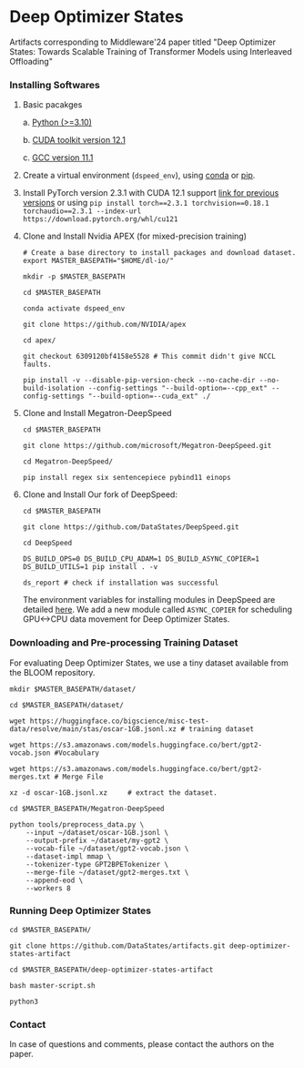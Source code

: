# Deep Optimizer States

Artifacts corresponding to Middleware'24 paper titled "Deep Optimizer States: Towards Scalable Training of Transformer Models using Interleaved Offloading"

### Installing Softwares
1. Basic pacakges

    a. [Python (>=3.10)](https://www.python.org/downloads/release/python-3100/)

    b. [CUDA toolkit version 12.1](https://developer.nvidia.com/cuda-12-1-0-download-archive)

    c. [GCC version 11.1](https://gcc.gnu.org/install/)

2. Create a virtual environment (`dspeed_env`), using [conda](https://docs.conda.io/projects/conda/en/latest/user-guide/tasks/manage-environments.html) or [pip](https://packaging.python.org/en/latest/guides/installing-using-pip-and-virtual-environments/).

3. Install PyTorch version 2.3.1 with CUDA 12.1 support [link for previous versions](https://pytorch.org/get-started/previous-versions/) or using `pip install torch==2.3.1 torchvision==0.18.1 torchaudio==2.3.1 --index-url https://download.pytorch.org/whl/cu121`

4. Clone and Install Nvidia APEX (for mixed-precision training)
    ```
    # Create a base directory to install packages and download dataset.
    export MASTER_BASEPATH="$HOME/dl-io/"

    mkdir -p $MASTER_BASEPATH

    cd $MASTER_BASEPATH

    conda activate dspeed_env

    git clone https://github.com/NVIDIA/apex

    cd apex/

    git checkout 6309120bf4158e5528 # This commit didn't give NCCL faults.

    pip install -v --disable-pip-version-check --no-cache-dir --no-build-isolation --config-settings "--build-option=--cpp_ext" --config-settings "--build-option=--cuda_ext" ./
    ```

5. Clone and Install Megatron-DeepSpeed
    ```
    cd $MASTER_BASEPATH

    git clone https://github.com/microsoft/Megatron-DeepSpeed.git

    cd Megatron-DeepSpeed/

    pip install regex six sentencepiece pybind11 einops
    ```

6. Clone and Install Our fork of DeepSpeed:
    ```
    cd $MASTER_BASEPATH

    git clone https://github.com/DataStates/DeepSpeed.git

    cd DeepSpeed

    DS_BUILD_OPS=0 DS_BUILD_CPU_ADAM=1 DS_BUILD_ASYNC_COPIER=1 DS_BUILD_UTILS=1 pip install . -v

    ds_report # check if installation was successful
    ```
    The environment variables for installing modules in DeepSpeed are detailed [here](https://www.deepspeed.ai/tutorials/advanced-install/#pre-install-deepspeed-ops). We add a new module called `ASYNC_COPIER` for scheduling GPU<->CPU data movement for Deep Optimizer States.

### Downloading and Pre-processing Training Dataset
For evaluating Deep Optimizer States, we use a tiny dataset available from the BLOOM repository.

```
mkdir $MASTER_BASEPATH/dataset/

cd $MASTER_BASEPATH/dataset/

wget https://huggingface.co/bigscience/misc-test-data/resolve/main/stas/oscar-1GB.jsonl.xz # training dataset

wget https://s3.amazonaws.com/models.huggingface.co/bert/gpt2-vocab.json #Vocabulary

wget https://s3.amazonaws.com/models.huggingface.co/bert/gpt2-merges.txt # Merge File

xz -d oscar-1GB.jsonl.xz     # extract the dataset.

cd $MASTER_BASEPATH/Megatron-DeepSpeed

python tools/preprocess_data.py \
    --input ~/dataset/oscar-1GB.jsonl \
    --output-prefix ~/dataset/my-gpt2 \
    --vocab-file ~/dataset/gpt2-vocab.json \
    --dataset-impl mmap \
    --tokenizer-type GPT2BPETokenizer \
    --merge-file ~/dataset/gpt2-merges.txt \
    --append-eod \
    --workers 8
```

### Running Deep Optimizer States
```
cd $MASTER_BASEPATH/

git clone https://github.com/DataStates/artifacts.git deep-optimizer-states-artifact

cd $MASTER_BASEPATH/deep-optimizer-states-artifact

bash master-script.sh

python3 

```


### Contact
In case of questions and comments, please contact the authors on the paper.
